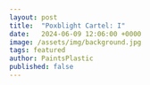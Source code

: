 ```yaml
---
layout: post
title:  "Poxblight Cartel: I"
date:   2024-06-09 12:06:00 +0000
image: /assets/img/background.jpg
tags: featured
author: PaintsPlastic
published: false
---
```


